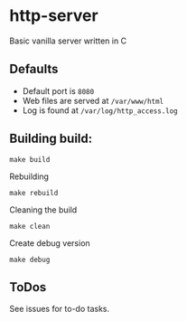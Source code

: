 # http-server
Basic vanilla server written in C

## Defaults

- Default port is `8080`
- Web files are served at `/var/www/html`
- Log is found at `/var/log/http_access.log`

## Building build:

```
make build
```

Rebuilding

```
make rebuild
```

Cleaning the build

```
make clean
```

Create debug version

```
make debug
```

## ToDos

See issues for to-do tasks.
